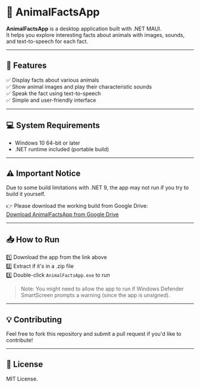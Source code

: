 # 🐾 AnimalFactsApp

**AnimalFactsApp** is a desktop application built with .NET MAUI.  
It helps you explore interesting facts about animals with images, sounds, and text-to-speech for each fact.

---

## 🚀 Features
✅ Display facts about various animals  
✅ Show animal images and play their characteristic sounds  
✅ Speak the fact using text-to-speech  
✅ Simple and user-friendly interface  

---

## 💻 System Requirements
- Windows 10 64-bit or later  
- .NET runtime included (portable build)  

---

## ⚠ Important Notice
Due to some build limitations with .NET 9, the app may not run if you try to build it yourself.  

👉 Please download the working build from Google Drive:  
[Download AnimalFactsApp from Google Drive](https://drive.google.com/file/d/1E8cMvseriEZ_VBncrsoQl70e6z4bEhkS/view?usp=sharing)

---

## 📥 How to Run
1️⃣ Download the app from the link above  
2️⃣ Extract if it's in a .zip file  
3️⃣ Double-click `AnimalFactsApp.exe` to run  

> Note: You might need to allow the app to run if Windows Defender SmartScreen prompts a warning (since the app is unsigned).

---

## 💡 Contributing
Feel free to fork this repository and submit a pull request if you'd like to contribute!

---

## 📜 License
MIT License.
